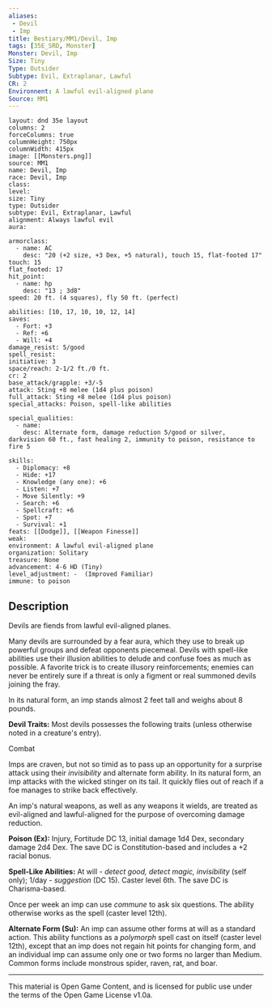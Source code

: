```yaml
---
aliases:
 - Devil
 - Imp
title: Bestiary/MM1/Devil, Imp
tags: [35E_SRD, Monster]
Monster: Devil, Imp
Size: Tiny
Type: Outsider
Subtype: Evil, Extraplanar, Lawful
CR: 2
Environnent: A lawful evil-aligned plane
Source: MM1
---
```


```statblock
layout: dnd 35e layout
columns: 2
forceColumns: true
columnHeight: 750px
columnWidth: 415px
image: [[Monsters.png]]
source: MM1
name: Devil, Imp
race: Devil, Imp
class: 
level: 
size: Tiny
type: Outsider
subtype: Evil, Extraplanar, Lawful
alignment: Always lawful evil
aura: 

armorclass:
  - name: AC
    desc: "20 (+2 size, +3 Dex, +5 natural), touch 15, flat-footed 17"
touch: 15
flat_footed: 17
hit_point:
  - name: hp
    desc: "13 ; 3d8"
speed: 20 ft. (4 squares), fly 50 ft. (perfect)

abilities: [10, 17, 10, 10, 12, 14]
saves:
  - Fort: +3
  - Ref: +6
  - Will: +4
damage_resist: 5/good
spell_resist: 
initiative: 3
space/reach: 2-1/2 ft./0 ft.
cr: 2
base_attack/grapple: +3/-5
attack: Sting +8 melee (1d4 plus poison)
full_attack: Sting +8 melee (1d4 plus poison)
special_attacks: Poison, spell-like abilities

special_qualities:
  - name: 
    desc: Alternate form, damage reduction 5/good or silver, darkvision 60 ft., fast healing 2, immunity to poison, resistance to fire 5

skills:
  - Diplomacy: +8
  - Hide: +17
  - Knowledge (any one): +6
  - Listen: +7
  - Move Silently: +9
  - Search: +6
  - Spellcraft: +6
  - Spot: +7
  - Survival: +1
feats: [[Dodge]], [[Weapon Finesse]]
weak: 
environment: A lawful evil-aligned plane
organization: Solitary
treasure: None
advancement: 4-6 HD (Tiny)
level_adjustment: -  (Improved Familiar)
immune: to poison
```

## Description

<p>Devils are fiends from lawful evil-aligned planes.</p>
<p>Many devils are surrounded by a fear aura, which they use to break up powerful groups and defeat opponents piecemeal. Devils with spell-like abilities use their illusion abilities to delude and confuse foes as much as possible. A favorite trick is to create illusory reinforcements; enemies can never be entirely sure if a threat is only a figment or real summoned devils joining the fray.</p>
<p>In its natural form, an imp stands almost 2 feet tall and weighs about 8 pounds.</p>
<p>
            <b>Devil Traits:</b> Most devils possesses the following traits (unless otherwise noted in a creature's entry).</p>
<p>Combat</p>
<p>Imps are craven, but not so timid as to pass up an opportunity for a surprise attack using their <i>invisibility</i> and alternate form ability. In its natural form, an imp attacks with the wicked stinger on its tail. It quickly flies out of reach if a foe manages to strike back effectively.</p>
<p>An imp's natural weapons, as well as any weapons it wields, are treated as evil-aligned and lawful-aligned for the purpose of overcoming damage reduction.</p>
<p>
            <b>Poison (Ex):</b> Injury, Fortitude DC 13, initial damage 1d4 Dex, secondary damage 2d4 Dex. The save DC is Constitution-based and includes a +2 racial bonus.</p>
<p>
            <b>Spell-Like Abilities:</b> At will - <i>detect good, detect magic, invisibility</i> (self only); 1/day - <i>suggestion</i> (DC 15). Caster level 6th. The save DC is Charisma-based.</p>
<p>Once per week an imp can use <i>commune</i> to ask six questions. The ability otherwise works as the spell (caster level 12th).</p>
<p>
            <b>Alternate Form (Su):</b> An imp can assume other forms at will as a standard action. This ability functions as a <i>polymorph</i> spell cast on itself (caster level 12th), except that an imp does not regain hit points for changing form, and an individual imp can assume only one or two forms no larger than Medium. Common forms include monstrous spider, raven, rat, and boar.</p>

---

This material is Open Game Content, and is licensed for public use under
the terms of the Open Game License v1.0a.
